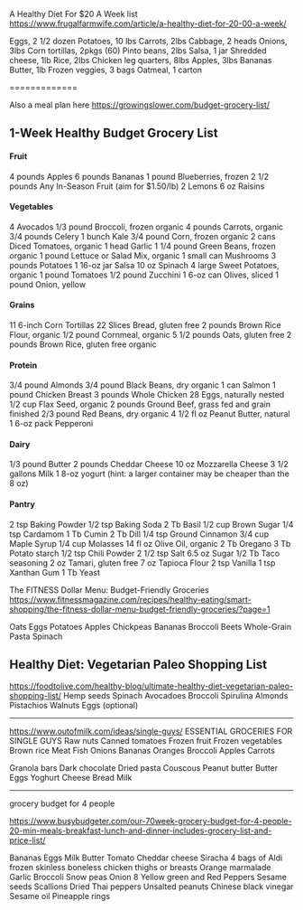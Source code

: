 A Healthy Diet For $20 A Week list
https://www.frugalfarmwife.com/article/a-healthy-diet-for-20-00-a-week/

Eggs, 2 1/2 dozen
Potatoes, 10 lbs
Carrots, 2lbs
Cabbage, 2 heads
Onions, 3lbs
Corn tortillas, 2pkgs (60)
Pinto beans, 2lbs
Salsa, 1 jar
Shredded cheese, 1lb
Rice, 2lbs
Chicken leg quarters, 8lbs
Apples, 3lbs
Bananas
Butter, 1lb
Frozen veggies, 3 bags
Oatmeal, 1 carton

=============

Also a meal plan here
https://growingslower.com/budget-grocery-list/
## 1-Week Healthy Budget Grocery List

#### Fruit

4 pounds Apples
6 pounds Bananas
1 pound Blueberries, frozen
2 1/2 pounds Any In-Season Fruit (aim for $1.50/lb)
2 Lemons
6 oz Raisins

#### Vegetables

4 Avocados
1/3 pound Broccoli, frozen organic
4 pounds Carrots, organic
3/4 pounds Celery
1 bunch Kale
3/4 pound Corn, frozen organic
2 cans Diced Tomatoes, organic
1 head Garlic
1 1/4 pound Green Beans, frozen organic
1 pound Lettuce or Salad Mix, organic
1 small can Mushrooms
3 pounds Potatoes
1 16-oz jar Salsa
10 oz Spinach
4 large Sweet Potatoes, organic
1 pound Tomatoes
1/2 pound Zucchini
1 6-oz can Olives, sliced
1 pound Onion, yellow

#### Grains

11 6-inch Corn Tortillas
22 Slices Bread, gluten free
2 pounds Brown Rice Flour, organic
1/2 pound Cornmeal, organic
5 1/2 pounds Oats, gluten free
2 pounds Brown Rice, gluten free organic

#### Protein

3/4 pound Almonds
3/4 pound Black Beans, dry organic
1 can Salmon
1 pound Chicken Breast
3 pounds Whole Chicken
28 Eggs, naturally nested
1/2 cup Flax Seed, organic
2 pounds Ground Beef, grass fed and grain finished
2/3 pound Red Beans, dry organic
4 1/2 fl oz Peanut Butter, natural
1 6-oz pack Pepperoni

#### Dairy
1/3 pound Butter
2 pounds Cheddar Cheese
10 oz Mozzarella Cheese
3 1/2 gallons Milk
1 8-oz yogurt (hint: a larger container may be cheaper than the 8 oz)

#### Pantry
2 tsp Baking Powder
1/2 tsp Baking Soda
2 Tb Basil
1/2 cup Brown Sugar
1/4 tsp Cardamom
1 Tb Cumin
2 Tb Dill
1/4 tsp Ground Cinnamon
3/4 cup Maple Syrup
1/4 cup Molasses
14 fl oz Olive Oil, organic
2 Tb Oregano
3 Tb Potato starch
1/2 tsp Chili Powder
2 1/2 tsp Salt
6.5 oz Sugar
1/2 Tb Taco seasoning
2 oz Tamari, gluten free
7 oz Tapioca Flour
2 tsp Vanilla
1 tsp Xanthan Gum
1 Tb Yeast


The FITNESS Dollar Menu: Budget-Friendly Groceries
https://www.fitnessmagazine.com/recipes/healthy-eating/smart-shopping/the-fitness-dollar-menu-budget-friendly-groceries/?page=1

Oats
Eggs
Potatoes
Apples
Chickpeas
Bananas
Broccoli
Beets
Whole-Grain Pasta
Spinach


## Healthy Diet: Vegetarian Paleo Shopping List
https://foodtolive.com/healthy-blog/ultimate-healthy-diet-vegetarian-paleo-shopping-list/
Hemp seeds
Spinach
Avocadoes
Broccoli
Spirulina
Almonds
Pistachios
Walnuts
Eggs (optional)


---
https://www.outofmilk.com/ideas/single-guys/
ESSENTIAL GROCERIES FOR SINGLE GUYS
Raw nuts
Canned tomatoes
Frozen fruit
Frozen vegetables
Brown rice
Meat
Fish
Onions
Bananas
Oranges
Broccoli
Apples
Carrots

Granola bars
Dark chocolate
Dried pasta
Couscous
Peanut butter
Butter
Eggs
Yoghurt
Cheese
Bread
Milk

---
grocery budget for 4 people

https://www.busybudgeter.com/our-70week-grocery-budget-for-4-people-20-min-meals-breakfast-lunch-and-dinner-includes-grocery-list-and-price-list/

Bananas
Eggs
Milk
Butter
Tomato
Cheddar cheese
Siracha
4 bags of Aldi frozen skinless boneless chicken thighs or breasts
Orange marmalade
Garlic
Broccoli
Snow peas
Onion
8 Yellow green and Red Peppers
Sesame seeds
Scallions
Dried Thai peppers
Unsalted peanuts
Chinese black vinegar
Sesame oil
Pineapple rings
